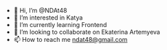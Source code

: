 - 👋 Hi, I’m @NDAt48
- 👀 I’m interested in Katya
- 🌱 I’m currently learning Frontend
- 💞️ I’m looking to collaborate on Ekaterina Artemyeva
- 📫 How to reach me ndat48@gmail.com

<!---
NDAt48/NDAt48 is a ✨ special ✨ repository because its `README.md` (this file) appears on your GitHub profile.
You can click the Preview link to take a look at your changes.
--->
